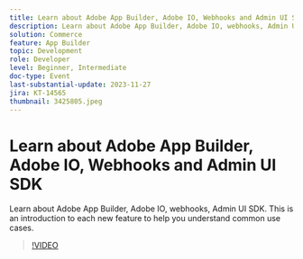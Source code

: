 ```yaml
---
title: Learn about Adobe App Builder, Adobe IO, Webhooks and Admin UI SDK
description: Learn about Adobe App Builder, Adobe IO, webhooks, Admin UI SDK.  This is an introduction to each new feature to help you understand common use cases.
solution: Commerce
feature: App Builder
topic: Development
role: Developer
level: Beginner, Intermediate
doc-type: Event
last-substantial-update: 2023-11-27
jira: KT-14565
thumbnail: 3425805.jpeg
---
```


# Learn about Adobe App Builder, Adobe IO, Webhooks and Admin UI SDK

Learn about Adobe App Builder, Adobe IO, webhooks, Admin UI SDK.  This is an introduction to each new feature to help you understand common use cases.

>[!VIDEO](https://video.tv.adobe.com/v/3425805/?learn=on)

